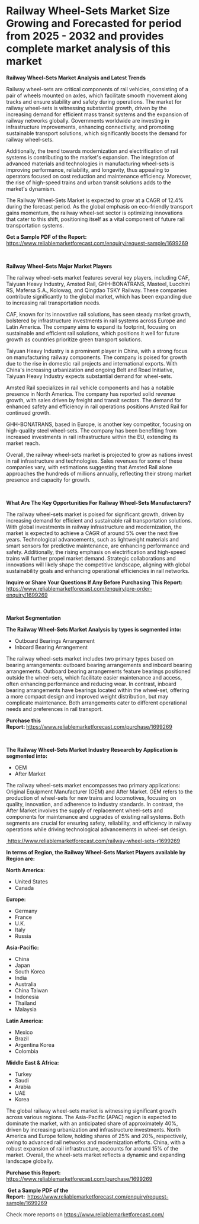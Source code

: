 <p><h1>Railway Wheel-Sets Market Size Growing and Forecasted for period from 2025 - 2032 and provides complete market analysis of this market</h1></p><p><strong>Railway Wheel-Sets Market Analysis and Latest Trends</strong></p>
<p><p>Railway wheel-sets are critical components of rail vehicles, consisting of a pair of wheels mounted on axles, which facilitate smooth movement along tracks and ensure stability and safety during operations. The market for railway wheel-sets is witnessing substantial growth, driven by the increasing demand for efficient mass transit systems and the expansion of railway networks globally. Governments worldwide are investing in infrastructure improvements, enhancing connectivity, and promoting sustainable transport solutions, which significantly boosts the demand for railway wheel-sets.</p><p>Additionally, the trend towards modernization and electrification of rail systems is contributing to the market's expansion. The integration of advanced materials and technologies in manufacturing wheel-sets is improving performance, reliability, and longevity, thus appealing to operators focused on cost reduction and maintenance efficiency. Moreover, the rise of high-speed trains and urban transit solutions adds to the market's dynamism.</p><p>The Railway Wheel-Sets Market is expected to grow at a CAGR of 12.4% during the forecast period. As the global emphasis on eco-friendly transport gains momentum, the railway wheel-set sector is optimizing innovations that cater to this shift, positioning itself as a vital component of future rail transportation systems.</p></p>
<p><strong>Get a Sample PDF of the Report:&nbsp;</strong> <a href="https://www.reliablemarketforecast.com/enquiry/request-sample/1699269?utm_campaign=1130&utm_medium=2&utm_source=Github&utm_content=ia&utm_term=09012025&utm_id=railway-wheel-sets">https://www.reliablemarketforecast.com/enquiry/request-sample/1699269</a></p>
<p>&nbsp;</p>
<p><strong>Railway Wheel-Sets Major Market Players</strong></p>
<p><p>The railway wheel-sets market features several key players, including CAF, Taiyuan Heavy Industry, Amsted Rail, GHH-BONATRANS, Masteel, Lucchini RS, Mafersa S.A., Kolowag, and Qingdao TSKY Railway. These companies contribute significantly to the global market, which has been expanding due to increasing rail transportation needs.</p><p>CAF, known for its innovative rail solutions, has seen steady market growth, bolstered by infrastructure investments in rail systems across Europe and Latin America. The company aims to expand its footprint, focusing on sustainable and efficient rail solutions, which positions it well for future growth as countries prioritize green transport solutions.</p><p>Taiyuan Heavy Industry is a prominent player in China, with a strong focus on manufacturing railway components. The company is poised for growth due to the rise in domestic rail projects and international exports. With China's increasing urbanization and ongoing Belt and Road Initiative, Taiyuan Heavy Industry expects substantial demand for wheel-sets.</p><p>Amsted Rail specializes in rail vehicle components and has a notable presence in North America. The company has reported solid revenue growth, with sales driven by freight and transit sectors. The demand for enhanced safety and efficiency in rail operations positions Amsted Rail for continued growth.</p><p>GHH-BONATRANS, based in Europe, is another key competitor, focusing on high-quality steel wheel-sets. The company has been benefiting from increased investments in rail infrastructure within the EU, extending its market reach.</p><p>Overall, the railway wheel-sets market is projected to grow as nations invest in rail infrastructure and technologies. Sales revenues for some of these companies vary, with estimations suggesting that Amsted Rail alone approaches the hundreds of millions annually, reflecting their strong market presence and capacity for growth.</p></p>
<p>&nbsp;</p>
<p><strong>What Are The Key Opportunities For Railway Wheel-Sets Manufacturers?</strong></p>
<p><p>The railway wheel-sets market is poised for significant growth, driven by increasing demand for efficient and sustainable rail transportation solutions. With global investments in railway infrastructure and modernization, the market is expected to achieve a CAGR of around 5% over the next five years. Technological advancements, such as lightweight materials and smart sensors for predictive maintenance, are enhancing performance and safety. Additionally, the rising emphasis on electrification and high-speed trains will further propel market demand. Strategic collaborations and innovations will likely shape the competitive landscape, aligning with global sustainability goals and enhancing operational efficiencies in rail networks.</p></p>
<p><strong>Inquire or Share Your Questions If Any Before Purchasing This Report:</strong> <a href="https://www.reliablemarketforecast.com/enquiry/pre-order-enquiry/1699269?utm_campaign=1130&utm_medium=2&utm_source=Github&utm_content=ia&utm_term=09012025&utm_id=railway-wheel-sets">https://www.reliablemarketforecast.com/enquiry/pre-order-enquiry/1699269</a></p>
<p>&nbsp;</p>
<p><strong>Market Segmentation</strong></p>
<p><strong>The Railway Wheel-Sets Market Analysis by types is segmented into:</strong></p>
<p><ul><li>Outboard Bearings Arrangement</li><li>Inboard Bearing Arrangement</li></ul></p>
<p><p>The railway wheel-sets market includes two primary types based on bearing arrangements: outboard bearing arrangements and inboard bearing arrangements. Outboard bearing arrangements feature bearings positioned outside the wheel-sets, which facilitate easier maintenance and access, often enhancing performance and reducing wear. In contrast, inboard bearing arrangements have bearings located within the wheel-set, offering a more compact design and improved weight distribution, but may complicate maintenance. Both arrangements cater to different operational needs and preferences in rail transport.</p></p>
<p><strong>Purchase this Report:&nbsp;</strong><a href="https://www.reliablemarketforecast.com/purchase/1699269?utm_campaign=1130&utm_medium=2&utm_source=Github&utm_content=ia&utm_term=09012025&utm_id=railway-wheel-sets">https://www.reliablemarketforecast.com/purchase/1699269</a></p>
<p>&nbsp;</p>
<p><strong>The Railway Wheel-Sets Market Industry Research by Application is segmented into:</strong></p>
<p><ul><li>OEM</li><li>After Market</li></ul></p>
<p><p>The railway wheel-sets market encompasses two primary applications: Original Equipment Manufacturer (OEM) and After Market. OEM refers to the production of wheel-sets for new trains and locomotives, focusing on quality, innovation, and adherence to industry standards. In contrast, the After Market involves the supply of replacement wheel-sets and components for maintenance and upgrades of existing rail systems. Both segments are crucial for ensuring safety, reliability, and efficiency in railway operations while driving technological advancements in wheel-set design.</p></p>
<p><a href="https://www.reliablemarketforecast.com/railway-wheel-sets-r1699269?utm_campaign=1130&utm_medium=2&utm_source=Github&utm_content=ia&utm_term=09012025&utm_id=railway-wheel-sets">&nbsp;https://www.reliablemarketforecast.com/railway-wheel-sets-r1699269</a></p>
<p><strong>In terms of Region, the Railway Wheel-Sets Market Players available by Region are:</strong></p>
<p>
    <p> <strong> North America: </strong>
        <ul>
            <li>United States</li>
            <li>Canada</li>
        </ul>
        </p> 
    <p> <strong> Europe: </strong>
        <ul>
            <li>Germany</li>
            <li>France</li>
            <li>U.K.</li>
            <li>Italy</li>
            <li>Russia</li>
        </ul>
        </p> 
    <p> <strong> Asia-Pacific: </strong>
        <ul>
            <li>China</li>
            <li>Japan</li>
            <li>South Korea</li>
            <li>India</li>
            <li>Australia</li>
            <li>China Taiwan</li>
            <li>Indonesia</li>
            <li>Thailand</li>
            <li>Malaysia</li>
        </ul>
        </p> 
    <p> <strong> Latin America: </strong>
        <ul>
            <li>Mexico</li>
            <li>Brazil</li>
            <li>Argentina Korea</li>
            <li>Colombia</li>
        </ul>
        </p> 
    <p> <strong> Middle East & Africa: </strong>
        <ul>
            <li>Turkey</li>
            <li>Saudi</li>
            <li>Arabia</li>
            <li>UAE</li>
            <li>Korea</li>
        </ul>
    </p>
    </p>
<p><p>The global railway wheel-sets market is witnessing significant growth across various regions. The Asia-Pacific (APAC) region is expected to dominate the market, with an anticipated share of approximately 40%, driven by increasing urbanization and infrastructure investments. North America and Europe follow, holding shares of 25% and 20%, respectively, owing to advanced rail networks and modernization efforts. China, with a robust expansion of rail infrastructure, accounts for around 15% of the market. Overall, the wheel-sets market reflects a dynamic and expanding landscape globally.</p></p>
<p><strong>Purchase this Report: </strong><a href="https://www.reliablemarketforecast.com/purchase/1699269?utm_campaign=1130&utm_medium=2&utm_source=Github&utm_content=ia&utm_term=09012025&utm_id=railway-wheel-sets">https://www.reliablemarketforecast.com/purchase/1699269</a></p>
<p>&nbsp;<strong>Get a Sample PDF of the Report:&nbsp;&nbsp;</strong><a href="https://www.reliablemarketforecast.com/enquiry/request-sample/1699269?utm_campaign=1130&utm_medium=2&utm_source=Github&utm_content=ia&utm_term=09012025&utm_id=railway-wheel-sets">https://www.reliablemarketforecast.com/enquiry/request-sample/1699269</a></p>
<p><strong></strong></p>
<p>Check more reports on <a href="https://www.reliablemarketforecast.com/?utm_campaign=1130&utm_medium=2&utm_source=Github&utm_content=ia&utm_term=09012025&utm_id=railway-wheel-sets">https://www.reliablemarketforecast.com/</a></p>